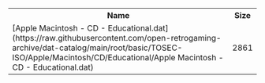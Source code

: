 <table>
<tr><th>Name</th><th>Size</th></tr>
<tr><td>
[Apple Macintosh - CD - Educational.dat](https://raw.githubusercontent.com/open-retrogaming-archive/dat-catalog/main/root/basic/TOSEC-ISO/Apple/Macintosh/CD/Educational/Apple Macintosh - CD - Educational.dat)
</td><td>2861</td></tr>
</table>
